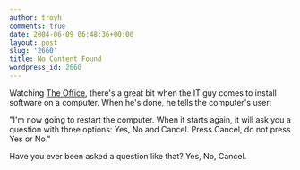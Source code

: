 ```yaml
---
author: troyh
comments: true
date: 2004-06-09 06:48:36+00:00
layout: post
slug: '2660'
title: No Content Found
wordpress_id: 2660
---
```


Watching [The Office](http://www.bbc.co.uk/comedy/theoffice/), there's a great bit when the IT guy comes to install software on a computer. When he's done, he tells the computer's user:

"I'm now going to restart the computer. When it starts again, it will ask you a question with three options: Yes, No and Cancel. Press Cancel, do not press Yes or No."

Have you ever been asked a question like that? Yes, No, Cancel.
